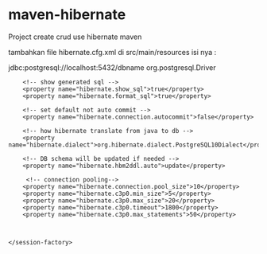 # maven-hibernate
Project create crud use hibernate maven

tambahkan file hibernate.cfg.xml di src/main/resources
isi nya :

<?xml version="1.0" encoding="UTF-8"?>
<!--
To change this license header, choose License Headers in Project Properties.
To change this template file, choose Tools | Templates
and open the template in the editor.
-->

<!DOCTYPE hibernate-configuration PUBLIC
        "-//Hibernate/Hibernate Configuration DTD//EN"
        "http://www.hibernate.org/dtd/hibernate-configuration-3.0.dtd">

<hibernate-configuration>
    <session-factory>
        <!-- connection db -->
        <property name="hibernate.connection.url">jdbc:postgresql://localhost:5432/dbname</property>
        <property name="hibernate.connection.driver_class">org.postgresql.Driver</property>
        <property name="hibernate.connection.username"></property>
        <property name="hibernate.connection.password"></property>

        <!-- show generated sql -->
        <property name="hibernate.show_sql">true</property>
        <property name="hibernate.format_sql">true</property>
        
        <!-- set default not auto commit -->
        <property name="hibernate.connection.autocommit">false</property>

        <!-- how hibernate translate from java to db -->
        <property name="hibernate.dialect">org.hibernate.dialect.PostgreSQL10Dialect</property>
        
        <!-- DB schema will be updated if needed -->
        <property name="hibernate.hbm2ddl.auto">update</property>
        
         <!-- connection pooling-->
        <property name="hibernate.connection.pool_size">10</property>
        <property name="hibernate.c3p0.min_size">5</property>
        <property name="hibernate.c3p0.max_size">20</property>
        <property name="hibernate.c3p0.timeout">1800</property>
        <property name="hibernate.c3p0.max_statements">50</property>
        
      
        
    </session-factory>
</hibernate-configuration>
